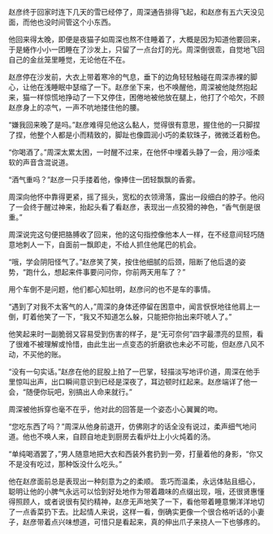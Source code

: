 赵彦终于回家时连下几天的雪已经停了，周深通告排得飞起，和赵彦有五六天没见面，而他也没时间管这个小东西。

他回来得太晚，即便是夜猫子如周深也熬不住睡着了，大概是因为知道他要回来，于是蜷作小小一团睡在了沙发上，只留了一点台灯的光。周深倒很乖，自觉地飞回自己的金丝笼里睡觉，无论他在不在。

赵彦停在沙发前，大衣上带着寒冷的气息，垂下的边角轻轻触碰在周深赤裸的脚心，让他在浅睡眠中瑟缩了一下。赵彦坐下来，也不唤醒他，周深被他陡然抱起来，猫一样惊慌地挣动了一下又停住，困倦地被他放在腿上，他打了个哈欠，不顾赵彦身上的凉气，一声不吭地搂住他的腰。

“嫌我回来晚了是吗。”赵彦难得见他这么黏人，觉得很有意思，握住他的一只脚捏了捏，他整个人都是小而精致的，脚趾也像圆润小巧的柔软珠子，微微泛着粉色。

“你喝酒了。”周深太累太困，一时醒不过来，在他怀中埋着头静了一会，用沙哑柔软的声音含混说道。

“酒气重吗？”赵彦一只手搂着他，像捧住一团轻飘飘的香雾。

周深向他怀中靠得更紧，摇了摇头，宽松的衣领滑落，露出一段细白的脖子。他闷了一会终于醒过神来，抬起头看了看赵彦，表现出一点狡猾的神色，“香气倒是很重。”

周深说完这句便把胳膊收了回来，他的这句指控像他本人一样，在不经意间轻巧随意地刺人一下，自面前一飘即走，不给人抓住他尾巴的机会。

“哦，学会阴阳怪气了。”赵彦笑了笑，按住他细腻的后颈，阻断了他后退的姿势，“跑什么，想起来件事要问问你，你前两天用车了？”

用个车倒不是问题，他们都心知肚明，赵彦问的也不是车的事情。

“遇到了对我不太客气的人，”周深的身体还停留在困意中，闻言恹恹地往他肩上一倒，盯着他笑了一下，“我又不知道怎么躲，只能把你抬出来吓唬人了。”

他笑起来时一副脆弱又容易受到伤害的样子，是“无可奈何”四字最漂亮的显照，看了很难不被理解或怜惜，由此生出一点变态的折磨欲也未必不可能，但赵彦八风不动，不买他的账。

“没有一句实话。”赵彦在他的屁股上拍了一巴掌，轻描淡写地评价道，周深在他手里惊叫出声，出口瞬间意识到已经是深夜了，耳边顿时红起来。赵彦端详了他一会，“随便你玩吧，别搞出人命来就行。”

周深被他拆穿也毫不在乎，他对此的回答是一个姿态小心翼翼的吻。

“您吃东西了吗？”周深从他身前退开，仿佛刚才的话全没有说过，柔声细气地问道。他也不唤人来，自顾自地走到厨房去看炉灶上小火炖着的汤。

“单纯喝酒罢了，”男人随意地把大衣和西装外套扔到一旁，打量着他的身影，“你又不是没有吃过，那种饭没什么吃头。”

他在赵彦面前总是表现出一种刻意为之的柔顺。
乖巧而温柔，永远体贴且细心，聪明让他的小脾气永远可以恰到好处地作为带着趣味的点缀出现，哦，还很贤惠懂得照顾人，或者说很有契约精神，赵彦无声地笑了一下，看他带着睡意懒洋洋地切了一点香菜扔下去。比起情人来说，这样一看，倒确实更像一个很合格听话的小妻子，赵彦带着点兴味想道，可惜只是看起来，真的伸出爪子来挠人一下也够疼的。
